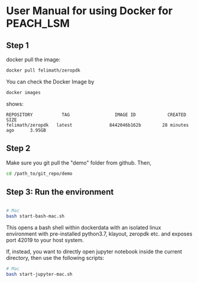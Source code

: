 # User Manual for using Docker for PEACH_LSM

## Step 1

docker pull the image:

```bash
docker pull felimath/zeropdk
```

You can check the Docker Image by

```bash
docker images
```

shows:

```
REPOSITORY           TAG                 IMAGE ID            CREATED             SIZE
felimath/zeropdk   latest              8442046b162b        28 minutes ago      3.95GB
```

## Step 2

Make sure you git pull the "demo" folder from github. Then,

```bash
cd /path_to/git_repo/demo
```

## Step 3: Run the environment

```bash

# Mac
bash start-bash-mac.sh

```

This opens a bash shell within dockerdata with an isolated linux environment with pre-installed python3.7, klayout, zeropdk etc. and exposes port 42019 to your host system.

If, instead, you want to directly open jupyter notebook inside the current directory, then use the following scripts:

```bash
# Mac
bash start-jupyter-mac.sh
```

